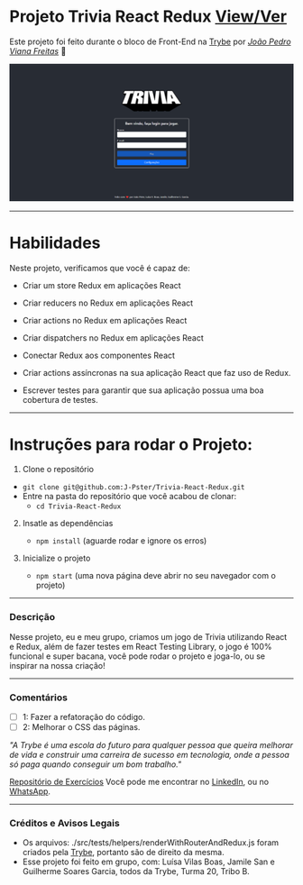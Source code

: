 # Projeto Trivia React Redux [View/Ver]()
Este projeto foi feito durante o bloco de Front-End na [Trybe](https://www.betrybe.com/) por _[João Pedro Viana Freitas](https://www.linkedin.com/in/joaopster/)_ :rocket:

<img src="/preview.png" alt="Preview do Projeto"/>

---

# Habilidades
Neste projeto, verificamos que você é capaz de:

  * Criar um store Redux em aplicações React

  * Criar reducers no Redux em aplicações React

  * Criar actions no Redux em aplicações React

  * Criar dispatchers no Redux em aplicações React

  * Conectar Redux aos componentes React

  * Criar actions assíncronas na sua aplicação React que faz uso de Redux.

  * Escrever testes para garantir que sua aplicação possua uma boa cobertura de testes.

---

# Instruções para rodar o Projeto:

1. Clone o repositório
  * `git clone git@github.com:J-Pster/Trivia-React-Redux.git`
  * Entre na pasta do repositório que você acabou de clonar:
    * `cd Trivia-React-Redux`

2. Insatle as dependências
    * `npm install` (aguarde rodar e ignore os erros)

3. Inicialize o projeto
    * `npm start` (uma nova página deve abrir no seu navegador com o projeto)

---

### Descrição

Nesse projeto, eu e meu grupo, criamos um jogo de Trivia utilizando React e Redux, além de fazer testes em React Testing Library, o jogo é 100% funcional e super bacana, você pode rodar o projeto e joga-lo, ou se inspirar na nossa criação!

---

### Comentários
- [ ] 1: Fazer a refatoração do código.
- [ ] 2: Melhorar o CSS das páginas.

_"A Trybe é uma escola do futuro para qualquer pessoa que queira melhorar de vida e construir uma carreira de sucesso em tecnologia, onde a pessoa só paga quando conseguir um bom trabalho."_

[Repositório de Exercícios](https://github.com/J-Pster/meu-super-repo)
Você pode me encontrar no [LinkedIn][1], ou no [WhatsApp][2].

<!-- Resources -->
<!-- links to your social media accounts -->
[1]: https://www.linkedin.com/in/joaopster/
[2]: https://api.whatsapp.com/send?phone=5562992765354&text=Ol%C3%A1%2C%20%C3%A9%20o%20Pster%3F%20Venho%20do%20Github.

---

### Créditos e Avisos Legais
- Os arquivos: ./src/tests/helpers/renderWithRouterAndRedux.js foram criados pela [Trybe](https://www.betrybe.com/), portanto são de direito da mesma.
- Esse projeto foi feito em grupo, com: Luísa Vilas Boas, Jamile San e Guilherme Soares Garcia, todos da Trybe, Turma 20, Tribo B.
